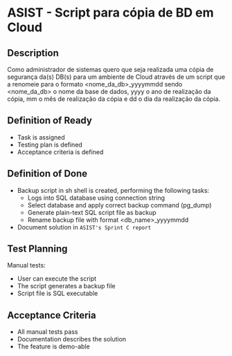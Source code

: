 # ASIST - Script para cópia de BD em Cloud

## Description

Como administrador de sistemas quero que seja realizada uma cópia de segurança
da(s) DB(s) para um ambiente de Cloud através de um script que a renomeie para
o formato <nome_da_db>_yyyymmdd sendo <nome_da_db> o nome da base de dados,
yyyy o ano de realização da cópia, mm o mês de realização da cópia e dd o dia
da realização da cópia.

## Definition of Ready

- Task is assigned
- Testing plan is defined
- Acceptance criteria is defined

## Definition of Done

- Backup script in sh shell is created, performing the following tasks:
	+ Logs into SQL database using connection string
	+ Select database and apply correct backup command (pg_dump)
	+ Generate plain-text SQL script file as backup
	+ Rename backup file with format <db_name>_yyyymmdd
- Document solution in `ASIST's Sprint C report`

## Test Planning

Manual tests:

- User can execute the script
- The script generates a backup file
- Script file is SQL executable

## Acceptance Criteria

- All manual tests pass
- Documentation describes the solution
- The feature is demo-able
